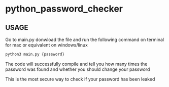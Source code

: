 # python_password_checker


## USAGE 

Go to main.py donwload the file and run the following command on terminal for mac or equivalent on windows/linux

```bash
python3 main.py {password}
```

 The code will successfully compile and tell you how many times the password was found and whether you should change your password 
 
 This is the most secure way to check if your password has been leaked

 
